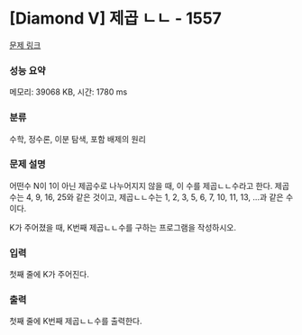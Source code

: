 # [Diamond V] 제곱 ㄴㄴ - 1557 

[문제 링크](https://www.acmicpc.net/problem/1557) 

### 성능 요약

메모리: 39068 KB, 시간: 1780 ms

### 분류

수학, 정수론, 이분 탐색, 포함 배제의 원리

### 문제 설명

<p>어떤수 N이 1이 아닌 제곱수로 나누어지지 않을 때, 이 수를 제곱ㄴㄴ수라고 한다. 제곱수는 4, 9, 16, 25와 같은 것이고, 제곱ㄴㄴ수는 1, 2, 3, 5, 6, 7, 10, 11, 13, ...과 같은 수이다.</p>

<p>K가 주어졌을 때, K번째 제곱ㄴㄴ수를 구하는 프로그램을 작성하시오.</p>

### 입력 

 <p>첫째 줄에 K가 주어진다.</p>

### 출력 

 <p>첫째 줄에 K번째 제곱ㄴㄴ수를 출력한다.</p>

